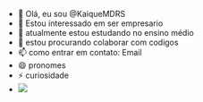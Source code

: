 - 👋 Olá, eu sou @KaiqueMDRS
- 👀 Estou interessado em ser empresario
- 🌱 atualmente estou estudando no ensino médio
- 💞️ estou procurando colaborar com codigos
- 📫 como entrar em contato: Email
- 😄 pronomes
- ⚡ curiosidade
- ![](https://media1.tenor.com/m/djnAyW0RPs4AAAAC/gato.gif)
